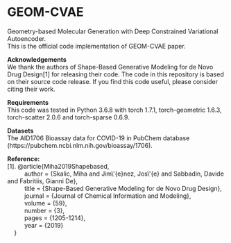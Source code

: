 # GEOM-CVAE

Geometry-based Molecular Generation with Deep Constrained Variational Autoencoder. <br>
This is the official code implementation of GEOM-CVAE paper. 
<P>
<b>Acknowledgements</b> <br>
We thank the authors of Shape-Based Generative Modeling for de Novo Drug Design[1] for releasing their code. The code in this repository is based on their source code release. If you find this code useful, please consider citing their work.

<P>
<b>Requirements</b> <br>
This code was tested in Python 3.6.8 with torch 1.7.1, torch-geometric 1.6.3, torch-scatter 2.0.6 and torch-sparse 0.6.9.

<P>
<b>Datasets</b> <br>
The AID1706 Bioassay data for COVID-19 in PubChem database (https://pubchem.ncbi.nlm.nih.gov/bioassay/1706).

<P>
<b>Reference:</b> <br>
[1]. @article{Miha2019Shapebased,<br>
&nbsp;&nbsp;&nbsp;&nbsp;&nbsp;&nbsp;&nbsp;&nbsp;&nbsp; author = {Skalic, Miha and Jim\'{e}nez, Jos\'{e} and Sabbadin, Davide and Fabritiis, Gianni De},<br>
&nbsp;&nbsp;&nbsp;&nbsp;&nbsp;&nbsp;&nbsp;&nbsp;&nbsp; title = {Shape-Based Generative Modeling for de Novo Drug Design},<br>
&nbsp;&nbsp;&nbsp;&nbsp;&nbsp;&nbsp;&nbsp;&nbsp;&nbsp; journal = {Journal of Chemical Information and Modeling},<br>
&nbsp;&nbsp;&nbsp;&nbsp;&nbsp;&nbsp;&nbsp;&nbsp;&nbsp; volume = {59},<br>
&nbsp;&nbsp;&nbsp;&nbsp;&nbsp;&nbsp;&nbsp;&nbsp;&nbsp; number = {3},<br>
&nbsp;&nbsp;&nbsp;&nbsp;&nbsp;&nbsp;&nbsp;&nbsp;&nbsp; pages = {1205-1214},<br>
&nbsp;&nbsp;&nbsp;&nbsp;&nbsp;&nbsp;&nbsp;&nbsp;&nbsp; year = {2019}<br>
  &nbsp;&nbsp;&nbsp; }
